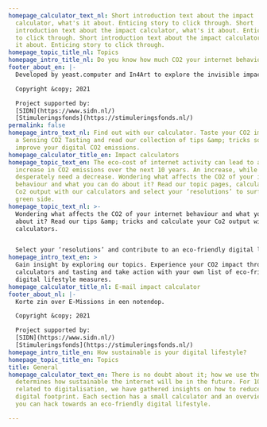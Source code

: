 ```yaml
---
homepage_calculator_text_nl: Short introduction text about the impact
  calculator, what's it about. Enticing story to click through. Short
  introduction text about the impact calculator, what's it about. Enticing story
  to click through. Short introduction text about the impact calculator, what's
  it about. Enticing story to click through.
homepage_topic_title_nl: Topics
homepage_intro_title_nl: Do you know how much CO2 your internet behaviour produces?
footer_about_en: |-
  Developed by yeast.computer and In4Art to explore the invisible impacts of our digital lifestyle.

  Copyright &copy; 2021

  Project supported by:
  [SIDN](https://www.sidn.nl/)
  [Stimuleringsfonds](https://stimuleringsfonds.nl/)
permalink: false
homepage_intro_text_nl: Find out with our calculator. Taste your CO2 impact with
  a Sensing CO2 Tasting and read our collection of tips &amp; tricks so you can
  improve your digital CO2 emissions.
homepage_calculator_title_en: Impact calculators
homepage_topic_text_en: The eco-cost of internet activity can lead to a drastic
  increase in CO2 emissions over the next 10 years. An increase, while we so
  desperately need a decrease. Wondering what affects the CO2 of your internet
  behaviour and what you can do about it? Read our topic pages, calculate your
  Co2 output with our calculators and select your ‘resolutions’ to surf on the
  green side.
homepage_topic_text_nl: >-
  Wondering what affects the CO2 of your internet behaviour and what you can do
  about it? Read our tips &amp; tricks and calculate your Co2 output with our
  calculators.


  Select your ‘resolutions’ and contribute to an eco-friendly digital lifestyle
homepage_intro_text_en: >
  Gain insight by exploring our topics. Experience your CO2 impact through our
  calculators and tasting and take action with your own list of eco-friendly
  digital lifestyle measures.
homepage_calculator_title_nl: E-mail impact calculator
footer_about_nl: |-
  Korte zin over E-Missions in een notendop.

  Copyright &copy; 2021

  Project supported by:
  [SIDN](https://www.sidn.nl/)
  [Stimuleringsfonds](https://stimuleringsfonds.nl/)
homepage_intro_title_en: How sustainable is your digital lifestyle?
homepage_topic_title_en: Topics
title: General
homepage_calculator_text_en: There is no doubt about it; how we use the internet
  determines how sustainable the internet will be in the future. For 10 topics
  related to digitalisation, we have gathered insights on how to reduce your
  digital footprint. Each section has a small calculator and an overview of ways
  you can hack towards an eco-friendly digital lifestyle.

---
```

